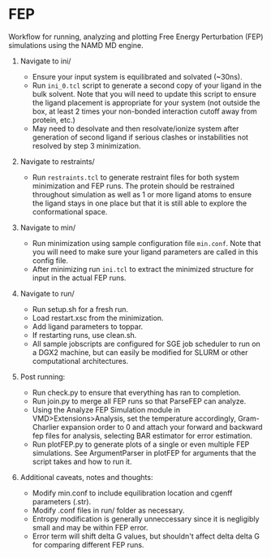 # FEP
Workflow for running, analyzing and plotting Free Energy Perturbation (FEP) simulations using the NAMD MD engine.

1. Navigate to ini/
	- Ensure your input system is equilibrated and solvated (~30ns).
    - Run `ini_0.tcl` script to generate a second copy of your ligand in the bulk solvent. Note that you will need 
        to update this script to ensure the ligand placement is appropriate for your system (not outside the box, at
        least 2 times your non-bonded interaction cutoff away from protein, etc.)
	- May need to desolvate and then resolvate/ionize system after generation of second ligand if serious clashes or 
        instabilities not resolved by step 3 minimization.

2. Navigate to restraints/
    - Run `restraints.tcl` to generate restraint files for both system minimization and FEP runs. The protein should be
        restrained throughout simulation as well as 1 or more ligand atoms to ensure the ligand stays in one place but
        that it is still able to explore the conformational space.

3. Navigate to min/
    - Run minimization using sample configuration file `min.conf`. Note that you will need to make sure your ligand
        parameters are called in this config file.
    - After minimizing run `ini.tcl` to extract the minimized structure for input in the actual FEP runs.

4. Navigate to run/ 
	- Run setup.sh for a fresh run.
	- Load restart.xsc from the minimization.
	- Add ligand parameters to toppar.
	- If restarting runs, use clean.sh.
    - All sample jobscripts are configured for SGE job scheduler to run on a DGX2 machine, but can easily be modified for SLURM
        or other computational architectures.

5. Post running:
	- Run check.py to ensure that everything has ran to completion.
	- Run join.py to merge all FEP runs so that ParseFEP can analyze.
    - Using the Analyze FEP Simulation module in VMD>Extensions>Analysis, set the temperature accordingly, Gram-Charlier expansion
        order to 0 and attach your forward and backward fep files for analysis, selecting BAR estimator for error estimation.
    - Run plotFEP.py to generate plots of a single or even multiple FEP simulations. See ArgumentParser in plotFEP for arguments
        that the script takes and how to run it.

6. Additional caveats, notes and thoughts:
    - Modify min.conf to include equilibration location and cgenff parameters (.str).
    - Modify .conf files in run/ folder as necessary.
    - Entropy modification is generally unneccessary since it is negligibly small and may be within FEP error.
    - Error term will shift delta G values, but shouldn't affect delta delta G for comparing different FEP runs.
